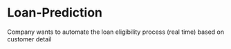 # Loan-Prediction
 Company wants to automate the loan eligibility process (real time) based on customer detail
